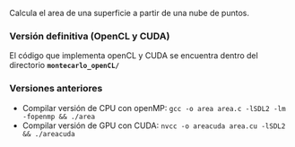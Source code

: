 Calcula el area de una superficie a partir de una nube de puntos.

### Versión definitiva (OpenCL y CUDA)
El código que implementa openCL y CUDA se encuentra dentro del directorio **`montecarlo_openCL/`**

### Versiones anteriores
- Compilar versión de CPU con openMP: `gcc -o area area.c -lSDL2 -lm -fopenmp && ./area`
- Compilar versión de GPU con CUDA: `nvcc -o areacuda area.cu -lSDL2 && ./areacuda`
